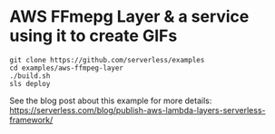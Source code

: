 # AWS FFmepg Layer & a service using it to create GIFs
```
git clone https://github.com/serverless/examples
cd examples/aws-ffmpeg-layer
./build.sh
sls deploy
```

See the blog post about this example for more details:
https://serverless.com/blog/publish-aws-lambda-layers-serverless-framework/
